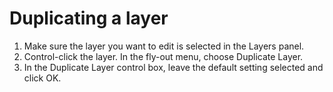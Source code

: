 # Duplicating a layer

1. Make sure the layer you want to edit is selected in the Layers panel.
2. Control-click the layer. In the fly-out menu, choose Duplicate Layer.
3. In the Duplicate Layer control box, leave the default setting selected and click OK.